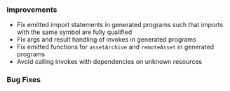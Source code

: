 ### Improvements

 - Fix emitted import statements in generated programs such that imports with the same symbol are fully qualified
 - Fix args and result handling of invokes in generated programs
 - Fix emitted functions for `assetArchive` and `remoteAsset` in generated programs
 - Avoid calling invokes with dependencies on unknown resources

### Bug Fixes